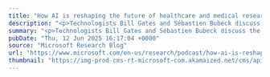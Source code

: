 ```yaml
---
title: "How AI is reshaping the future of healthcare and medical research"
description: "<p>Technologists Bill Gates and Sébastien Bubeck discuss the state of generative AI in medicine, how access to “medical intelligence” might help empower people across healthcare, and how AI’s accelerating improvements are likely to affect both delivery and discovery.</p> <p>The post <a href='https://www.microsoft.com/en-us/research/podcast/how-ai-is-reshaping-the-future-of-healthcare-and-medical-research/'>How AI is reshaping the future of healthcare and medical research</a> appeared first on <a href='https://www.microsoft.com/en-us/research'>Microsoft Research</a>.</p>"
summary: "<p>Technologists Bill Gates and Sébastien Bubeck discuss the state of generative AI in medicine, how access to “medical intelligence” might help empower people across healthcare, and how AI’s accelerating improvements are likely to affect both delivery and discovery.</p> <p>The post <a href='https://www.microsoft.com/en-us/research/podcast/how-ai-is-reshaping-the-future-of-healthcare-and-medical-research/'>How AI is reshaping the future of healthcare and medical research</a> appeared first on <a href='https://www.microsoft.com/en-us/research'>Microsoft Research</a>.</p>"
pubDate: "Thu, 12 Jun 2025 16:17:04 +0000"
source: "Microsoft Research Blog"
url: "https://www.microsoft.com/en-us/research/podcast/how-ai-is-reshaping-the-future-of-healthcare-and-medical-research/"
thumbnail: "https://img-prod-cms-rt-microsoft-com.akamaized.net/cms/api/am/imageFileData/RE1Mu3b?ver=5c31&h=30"
---
```


